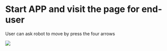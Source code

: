 # Start APP and visit the page for end-user

User can ask robot to move by press the four arrows

![](./doc/pic/tank/start_app.gif)